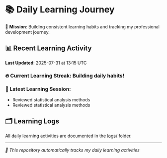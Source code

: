 # 📚 Daily Learning Journey

🎯 **Mission**: Building consistent learning habits and tracking my professional development journey.

## 📊 Recent Learning Activity

**Last Updated**: 2025-07-31 at 13:15 UTC

### 🔥 Current Learning Streak: Building daily habits!

### 📝 Latest Learning Session:
- Reviewed statistical analysis methods
- Reviewed statistical analysis methods

## 🗂️ Learning Logs

All daily learning activities are documented in the [logs/](./logs/) folder.

---
*🤖 This repository automatically tracks my daily learning activities*
